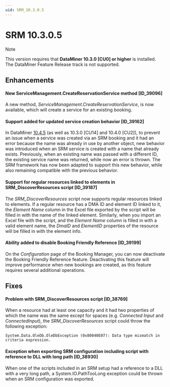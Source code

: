 ```yaml
---
uid: SRM_10.3.0.5
---
```


# SRM 10.3.0.5

> [!NOTE]
> This version requires that **DataMiner 10.3.0 [CU0] or higher** is installed. The DataMiner Feature Release track is not supported.

## Enhancements

#### New ServiceManagement.CreateReservationService method [ID_39096]

A new method, *ServiceManagement.CreateReservationService*, is now available, which will create a service for an existing booking.

#### Support added for updated service creation behavior [ID_39162]

In DataMiner [10.4.5](xref:General_Feature_Release_10.4.5#not-possible-to-delete-a-service-created-via-an-srm-booking-when-it-had-been-assigned-a-name-that-was-already-being-used-id_38914) (as well as 10.3.0 [CU14] and 10.4.0 [CU2]), to prevent an issue when a service was created via an SRM booking and it had an error because the name was already in use by another object, new behavior was introduced when an SRM service is created with a name that already exists. Previously, when an existing name was passed with a different ID, the existing service name was returned, while now an error is thrown. The SRM framework has now been adapted to support this new behavior, while also remaining compatible with the previous behavior.

#### Support for regular resources linked to elements in SRM_DiscoverResources script [ID_39187]

The *SRM_DiscoverResources* script now supports regular resources linked to elements. If a regular resource has a DMA ID and element ID linked to it, the *Element Name* column in the Excel file exported by the script will be filled in with the name of the linked element. Similarly, when you import an Excel file with the script, and the *Element Name* column is filled in with a valid element name, the *DmaID* and *ElementID* properties of the resource will be filled in with the element info.

#### Ability added to disable Booking Friendly Reference [ID_39199]

On the *Configuration* page of the Booking Manager, you can now deactivate the Booking Friendly Reference feature. Deactivating this feature will improve performance when new bookings are created, as this feature requires several additional operations.

## Fixes

#### Problem with SRM_DiscoverResources script [ID_38769]

When a resource had at least one capacity and it had two properties of which the name was the same except for spaces (e.g. *Connected Input* and *ConnectedInput*), the *SRM_DiscoverResources* script could throw the following exception:

`System.Data.OleDb.OleDbException (0x80040E07): Data type mismatch in criteria expression.`

#### Exception when exporting SRM configuration including script with reference to DLL with long path [ID_38930]

When one of the scripts included in an SRM setup had a reference to a DLL with a very long path, a System.IO.PathTooLong exception could be thrown when an SRM configuration was exported.
